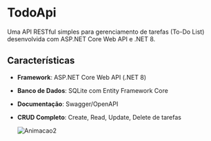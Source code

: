 # TodoApi

Uma API RESTful simples para gerenciamento de tarefas (To-Do List) desenvolvida com ASP.NET Core Web API e .NET 8.

## Características

- **Framework**: ASP.NET Core Web API (.NET 8)
- **Banco de Dados**: SQLite com Entity Framework Core
- **Documentação**: Swagger/OpenAPI
- **CRUD Completo**: Create, Read, Update, Delete de tarefas

  ![Animacao2](https://github.com/user-attachments/assets/845fc3da-a804-472b-a27f-e51e70b23915)
